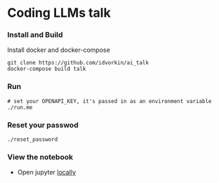 # Coding LLMs talk

### Install and Build

Install docker and docker-compose

    git clone https://github.com/idvorkin/ai_talk
    docker-compose build talk

### Run

    # set your OPENAPI_KEY, it's passed in as an environment variable
    ./run.me

### Reset your passwod

    ./reset_password

### View the notebook

* Open jupyter [locally](http://localhost:8888)
